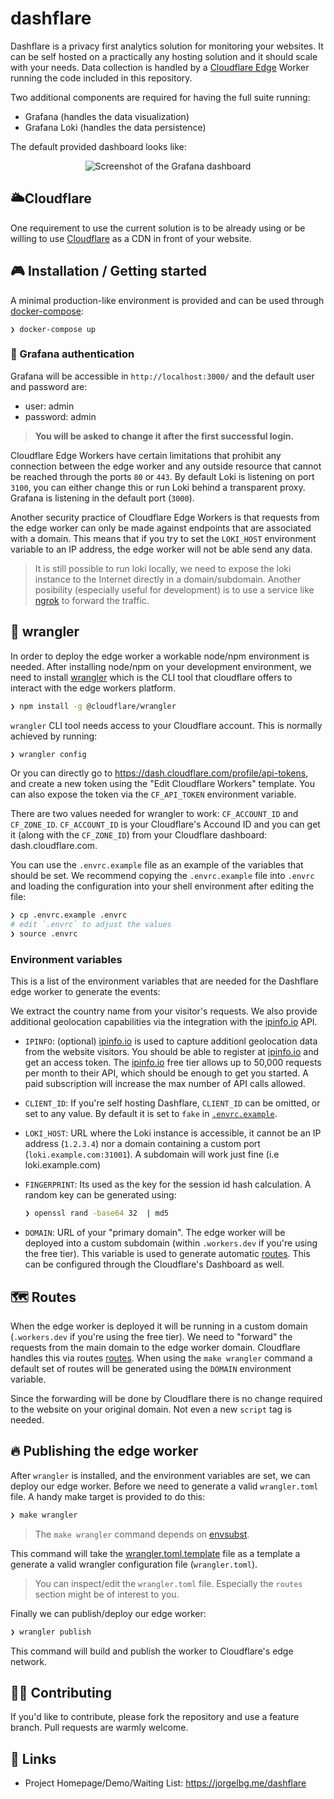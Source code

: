 # dashflare

Dashflare is a privacy first analytics solution for monitoring your websites. It can be self hosted
on a practically any hosting solution and it should scale with your needs. Data collection is handled
by a [Cloudflare Edge](https://workers.cloudflare.com/) Worker running the code included in this repository.

Two additional components are required for having the full suite running:
* Grafana (handles the data visualization)
* Grafana Loki (handles the data persistence)

The default provided dashboard looks like:

<p align="center">
    <img class="center" src="http://screen.jorgelbg.me/jorgelbg-dropshare/w6nAqMZzsPVz57ab.png" alt="Screenshot of the Grafana dashboard"/>
</p>

## 🌥Cloudflare
One requirement to use the current solution is to be already using or be willing
to use [Cloudflare](https://www.cloudflare.com/) as a CDN in front of your
website.

## 🎮 Installation / Getting started

A minimal production-like environment is provided and can be used through
[docker-compose](https://docs.docker.com/compose/):

```
❯ docker-compose up
```

### 🔑 Grafana authentication

Grafana will be accessible in `http://localhost:3000/` and the default user and password are:

* user: admin
* password: admin

> **You will be asked to change it after the first successful login.**

Cloudflare Edge Workers have certain limitations that prohibit any connection between the edge worker
and any outside resource that cannot be reached through the ports `80` or `443`. By default Loki is
listening on port `3100`, you can either change this or run Loki behind a transparent proxy. Grafana is listening in the default port (`3000`).

Another security practice of Cloudflare Edge Workers is that requests from the edge worker can only be made
against endpoints that are associated with a domain. This means that if you try to set the
`LOKI_HOST` environment variable to an IP address, the edge worker will not be able send any data.

> It is still possible to run loki locally, we need to expose the loki instance
> to the Internet directly in a domain/subdomain. Another posibility (especially
> useful for development) is to use a service like [ngrok](https://ngrok.com/)
> to forward the traffic.

## 🤠 wrangler

In order to deploy the edge worker a workable node/npm environment is needed. After installing
node/npm on your development environment, we need to install
[wrangler](https://github.com/cloudflare/wrangler) which is the CLI tool that cloudflare offers to
interact with the edge workers platform.

```sh
❯ npm install -g @cloudflare/wrangler
```

`wrangler` CLI tool needs access to your Cloudflare account. This is normally achieved by running:

```sh
❯ wrangler config
```

Or you can directly go to https://dash.cloudflare.com/profile/api-tokens, and create a new token
using the "Edit Cloudflare Workers" template. You can also expose the token via the `CF_API_TOKEN`
environment variable.

There are two values needed for wrangler to work: `CF_ACCOUNT_ID` and `CF_ZONE_ID`. `CF_ACCOUNT_ID` is
your Cloudflare's Accound ID and you can get it (along with the `CF_ZONE_ID`) from your Cloudflare
dashboard: dash.cloudflare.com.

You can use the `.envrc.example` file as an example of the variables that should be set. We recommend
copying the `.envrc.example` file into `.envrc` and loading the configuration into your shell
environment after editing the file:

```sh
❯ cp .envrc.example .envrc
# edit `.envrc` to adjust the values
❯ source .envrc
```

### Environment variables

This is a list of the environment variables that are needed for the Dashflare edge worker to generate
the events:

We extract the country name from your visitor's requests. We also provide additional geolocation capabilities via the
integration with the [ipinfo.io] API.

* `IPINFO`: (optional) [ipinfo.io] is used to capture additionl geolocation data from the website visitors. You should be able to
  register at [ipinfo.io] and get an access token. The [ipinfo.io] free tier allows up to 50,000 requests per month to
  their API, which should be enough to get you started. A paid subscription will increase the max number of API calls
  allowed.
* `CLIENT_ID`: If you're self hosting Dashflare, `CLIENT_ID` can be omitted, or set to any value.
  By default it is set to `fake` in [`.envrc.example`](./.envrc.example).
* `LOKI_HOST`: URL where the Loki instance is accessible, it cannot be an IP address (`1.2.3.4`) nor a domain
  containing a custom port (`loki.example.com:31001`). A subdomain will work just fine (i.e loki.example.com)
* `FINGERPRINT`: Its used as the key for the session id hash calculation. A random key can be
  generated using:

  ```sh
  ❯ openssl rand -base64 32  | md5
  ```
* `DOMAIN`: URL of your "primary domain". The edge worker will be deployed into a custom subdomain
  (within `.workers.dev` if you're using the free tier). This variable is used to generate
  automatic [routes](https://developers.cloudflare.com/workers/about/routes/). This can be configured
  through the Cloudflare's Dashboard as well.

## 🗺 Routes

When the edge worker is deployed it will be running in a custom domain (`.workers.dev` if you're
using the free tier). We need to "forward" the requests from the main domain to the edge worker
domain. Cloudflare handles this via routes
[routes](https://developers.cloudflare.com/workers/about/routes/). When using the `make wrangler`
command a default set of routes will be generated using the `DOMAIN` environment variable.

Since the forwarding will be done by Cloudflare there is no change required to the website on your
original domain. Not even a new `script` tag is needed.

## 🔥 Publishing the edge worker

After `wrangler` is installed, and the environment variables are set, we can deploy our edge worker.
Before we need to generate a valid `wrangler.toml` file. A handy make target is provided to do this:

```sh
❯ make wrangler
```

> The `make wrangler` command depends on [envsubst](https://linux.die.net/man/1/envsubst).

This command will take the [wrangler.toml.template](./wrangler.toml.template) file as a template a
generate a valid wrangler configuration file (`wrangler.toml`).

> You can inspect/edit the `wrangler.toml` file. Especially the `routes` section might be of interest
> to you.

Finally we can publish/deploy our edge worker:

```sh
❯ wrangler publish
```

This command will build and publish the worker to Cloudflare's edge network.

<!-- ## 👨🏻‍💻 Developing -->

## 🤚🏻 Contributing

If you'd like to contribute, please fork the repository and use a feature
branch. Pull requests are warmly welcome.

## 🚀 Links

- Project Homepage/Demo/Waiting List: https://jorgelbg.me/dashflare

[ipinfo.io]: https://jorgelbg.me/
